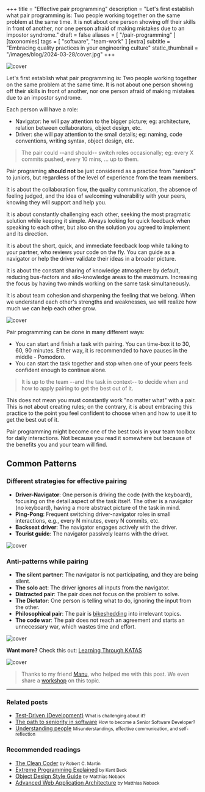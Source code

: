 +++
title = "Effective pair programming"
description = "Let's first establish what pair programming is: Two people working together on the same problem at the same time. It is not about one person showing off their skills in front of another, nor one person afraid of making mistakes due to an impostor syndrome."
draft = false
aliases = [ "/pair-programming" ]
[taxonomies]
tags = [ "software", "team-work" ]
[extra]
subtitle = "Embracing quality practices in your engineering culture"
static_thumbnail = "/images/blog/2024-03-28/cover.jpg"
+++

![cover](/images/blog/2024-03-28/cover.jpg)

Let's first establish what pair programming is: Two people working together on the same problem at the same time. It is not about one person showing off their skills in front of another, nor one person afraid of making mistakes due to an impostor syndrome.

<!-- more -->

Each person will have a role: 
- Navigator: he will pay attention to the bigger picture; eg: architecture, relation between collaborators, object design, etc.
- Driver: she will pay attention to the small details; eg: naming, code conventions, writing syntax, object design, etc.

> The pair could --and should-- switch roles occasionally; eg: every X commits pushed, every 10 mins, … up to them.

Pair programing **should not** be just considered as a practice from "seniors" to juniors, but regardless of the level of experience from the team members.

It is about the collaboration flow, the quality communication, the absence of feeling judged, and the idea of welcoming vulnerability with your peers, knowing they will support and help you.

It is about constantly challenging each other, seeking the most pragmatic solution while keeping it simple. Always looking for quick feedback when speaking to each other, but also on the solution you agreed to implement and its direction.

It is about the short, quick, and immediate feedback loop while talking to your partner, who reviews your code on the fly. You can guide as a navigator or help the driver validate their ideas in a broader picture.

It is about the constant sharing of knowledge atmosphere by default, reducing bus-factors and silo-knowledge areas to the maximum. Increasing the focus by having two minds working on the same task simultaneously.

It is about team cohesion and sharpening the feeling that we belong. When we understand each other's strengths and weaknesses, we will realize how much we can help each other grow.

![cover](/images/blog/2024-03-28/footer.jpg)

Pair programming can be done in many different ways: 
- You can start and finish a task with pairing. You can time-box it to 30, 60, 90 minutes. Either way, it is recommended to have pauses in the middle - Pomodoro. 
- You can start the task together and stop when one of your peers feels confident enough to continue alone. 

> It is up to the team --and the task in context-- to decide when and how to apply pairing to get the best out of it.

This does not mean you must constantly work "no matter what" with a pair. This is not about creating rules; on the contrary, it is about embracing this practice to the point you feel confident to choose when and how to use it to get the best out of it.

Pair programming might become one of the best tools in your team toolbox for daily interactions. Not because you read it somewhere but because of the benefits you and your team will find.

## Common Patterns

### Different strategies for effective pairing

- **Driver-Navigator**: One person is driving the code (with the keyboard), focusing on the detail aspect of the task itself. The other is a navigator (no keyboard), having a more abstract picture of the task in mind.
- **Ping-Pong**: Frequent switching driver-navigator roles in small interactions, e.g., every N minutes, every N commits, etc.
- **Backseat driver**: The navigator engages actively with the driver.
- **Tourist guide**: The navigator passively learns with the driver.

![cover](/images/blog/2024-03-28/good-pair-prog.jpg)

### Anti-patterns while pairing

- **The silent partner**: The navigator is not participating, and they are being silent.
- **The solo act**: The driver ignores all inputs from the navigator.
- **Distracted pair**: The pair does not focus on the problem to solve.
- **The Dictator**: One person is telling what to do, ignoring the input from the other.
- **Philosophical pair**: The pair is [bikeshedding](/blog/bikeshedding/) into irrelevant topics.
- **The code war**: The pair does not reach an agreement and starts an unnecessary war, which wastes time and effort.

![cover](/images/blog/2024-03-28/anti-pair-prog.jpg)

**Want more?** Check this out: [Learning Through KATAS](https://www.figma.com/file/FCmGwRPIO8cLowDRraJhgr/Learning-TDD)

![cover](/images/blog/2024-03-28/learning-through-katas.jpg)

> Thanks to my friend [Manu](https://twitter.com/evrtrabajo), who helped me with this post. We even share a [workshop](https://phpconference.com/agile-culture/practical-tdd-workshop/) on this topic.

---

### Related posts

- [Test-Driven (Development)](/blog/test-driven-development/) <small>What is challenging about it?</small>
- [The path to seniority in software](/blog/the-path-to-seniority-in-software/) <small>How to become a Senior Software Developer?</small>
- [Understanding people](/blog/understanding-people) <small>Misunderstandings, effective communication, and self-reflection</small>

### Recommended readings

- [The Clean Coder](/readings/the-clean-coder/) <small>by Robert C. Martin</small>
- [Extreme Programming Explained](/readings/xp-embrace-change/) <small>by Kent Beck</small>
- [Object Design Style Guide](/readings/object-design-style-guide) <small>by Matthias Noback</small>
- [Advanced Web Application Architecture](/readings/advance-web-application-architecture/) <small>by Matthias Noback</small>
